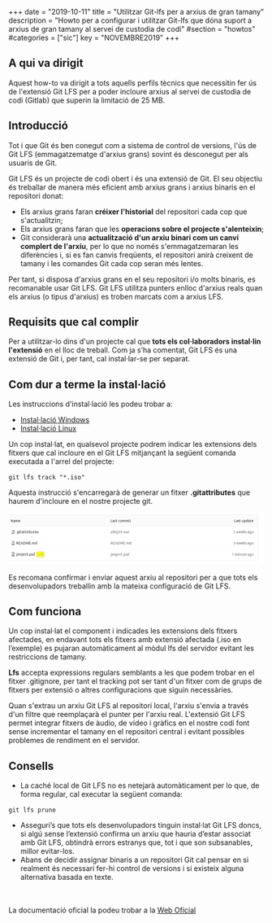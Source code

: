 +++
date        = "2019-10-11"
title       = "Utilitzar Git-lfs per a arxius de gran tamany"
description = "Howto per a configurar i utilitzar Git-lfs que dóna suport a arxius de gran tamany al servei de custodia de codi"
#section     = "howtos"
#categories  = ["sic"]
key         = "NOVEMBRE2019"
+++

## A qui va dirigit

Aquest how-to va dirigit a tots aquells perfils tècnics que necessitin fer ús de l'extensió Git LFS per a poder incloure arxius al servei de custodia de codi (Gitlab) que superin la limitació de 25 MB.

## Introducció

Tot i que Git és ben conegut com a sistema de control de versions, l'ús de Git LFS (emmagatzematge d'arxius grans) sovint és desconegut per als usuaris de Git.

Git LFS és un projecte de codi obert i és una extensió de Git. El seu objectiu és treballar de manera més eficient amb arxius grans i arxius binaris en el repositori donat:

- Els arxius grans faran **créixer l'historial** del repositori cada cop que s'actualitzin;
- Els arxius grans faran que les **operacions sobre el projecte s'alenteixin**;
- Git considerarà una **actualització d'un arxiu binari com un canvi complert de l'arxiu**, per lo que no només s'emmagatzemaran les diferències i, si es fan canvis freqüents, el
repositori anirà creixent de tamany i les comandes Git cada cop seran més lentes.

Per tant, si disposa d'arxius grans en el seu repositori i/o molts binaris, es recomanable usar Git LFS. Git LFS utilitza punters enlloc d'arxius reals quan els arxius (o tipus d'arxius) es troben marcats com a arxius LFS.

## Requisits que cal complir

Per a utilitzar-lo dins d'un projecte cal que **tots els col·laboradors instal·lin l'extensió** en el lloc de treball. Com ja s’ha comentat, Git LFS és una extensió de Git i, per tant, cal instal·lar-se per separat.

## Com dur a terme la instal·lació

Les instruccions d'instal·lació les podeu trobar a:

* [Instal·lació Windows](https://github.com/git-lfs/git-lfs/wiki/Installation#windows)
* [Instal·lació Linux](https://github.com/git-lfs/git-lfs/wiki/Installation#debian-and-ubuntu)


Un cop instal·lat, en qualsevol projecte podrem indicar les extensions dels fitxers que cal incloure en el Git LFS mitjançant la següent comanda executada a l'arrel del projecte:

```
git lfs track "*.iso"
```

Aquesta instrucció s'encarregarà de generar un fitxer **.gitattributes** que haurem d'incloure en el nostre projecte git.

![Git-lfs](/related/sic/git-lfs.png)
<br/>

Es recomana confirmar i enviar aquest arxiu al repositori per a que tots els desenvolupadors treballin amb la mateixa configuració de Git LFS.

## Com funciona

Un cop instal·lat el component i indicades les extensions dels fitxers afectades, en endavant tots els fitxers amb extensió afectada (.iso en l’exemple) es pujaran automàticament al mòdul lfs del servidor evitant les restriccions de tamany.

**Lfs** accepta expressions regulars semblants a les que podem trobar en el fitxer .gitignore, per tant el tracking pot ser tant d'un fitxer com de grups de fitxers per extensió o altres configuracions que siguin necessàries.

Quan s'extrau un arxiu Git LFS al repositori local, l'arxiu s'envia a través d'un filtre que reemplaçarà el punter per l'arxiu real.
L'extensió Git LFS permet integrar fitxers de àudio, de vídeo i gràfics en el nostre codi font sense incrementar el tamany en el repositori central i evitant possibles problemes de rendiment en el servidor.

## Consells

- La caché local de Git LFS no es netejarà automàticament per lo que, de forma regular, cal executar la següent comanda:
```
git lfs prune
```
- Asseguri’s que tots els desenvolupadors tinguin instal·lat Git LFS doncs, si algú sense l’extensió confirma un arxiu que hauria d’estar associat amb Git LFS, obtindrà errors estranys que, tot i que son subsanables, millor evitar-los.
- Abans de decidir assignar binaris a un repositori Git cal pensar en si realment és necessari fer-hi control de versions i si existeix alguna alternativa basada en texte.

<br/><br/>
La documentació oficial la podeu trobar a la [Web Oficial](https://docs.gitlab.com/ee/workflow/lfs/manage_large_binaries_with_git_lfs.html)